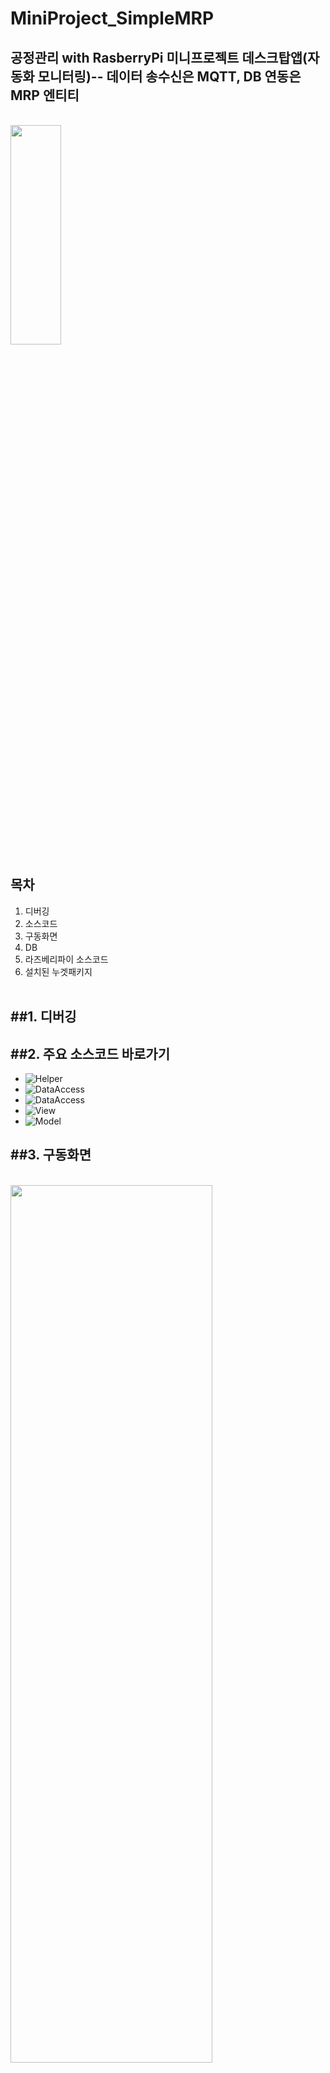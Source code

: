 # MiniProject_SimpleMRP
공정관리 with RasberryPi
미니프로젝트 데스크탑앱(자동화 모니터링)-- 데이터 송수신은 MQTT, DB 연동은 MRP 엔티티
-------------
<br>
<img src="https://github.com/ochestra365/MiniProject_SimpleMRP/blob/main/MRPApp/MRPApp/%EA%B9%83%EC%97%90%20%EC%98%AC%EB%A6%B4%20%EC%82%AC%EC%A7%84/%EC%84%BC%EC%8B%B1%20%EB%A8%B8%EC%8B%A0.jpg" width="40%" height="30%" ><br>

목차
---------------
1. 디버깅
2. 소스코드
3. 구동화면
4. DB
5. 라즈베리파이 소스코드
6. 설치된 누겟패키지
<br><br>

##1. 디버깅
-------------

##2. 주요 소스코드 바로가기
-------------
* ![Helper](https://github.com/ochestra365/MiniProject_SimpleMRP/blob/main/MRPApp/MRPApp/Helper/Commons.cs)<br>
* ![DataAccess](https://github.com/ochestra365/MiniProject_SimpleMRP/blob/main/MRPApp/MRPApp/Logic/DataAccess.cs)<br>
* ![DataAccess](https://github.com/ochestra365/MiniProject_SimpleMRP/blob/main/MRPApp/MRPApp/Logic/DataAccess.cs)<br>
* ![View](https://github.com/ochestra365/MiniProject_SimpleMRP/tree/main/MRPApp/MRPApp/View)<br>
* ![Model](https://github.com/ochestra365/MiniProject_SimpleMRP/tree/main/MRPApp/MRPApp/Model)

##3. 구동화면
-------------
<br>
<img src="https://github.com/ochestra365/MiniProject_SimpleMRP/blob/main/MRPApp/MRPApp/%EA%B9%83%EC%97%90%20%EC%98%AC%EB%A6%B4%20%EC%82%AC%EC%A7%84/%EA%B3%B5%EC%A0%95%EA%B3%84%ED%9A%8D.png" width="80%" height="60%" ><br><br>
공정계획을 나타낸 것이다.
<img src="https://github.com/ochestra365/MiniProject_SimpleMRP/blob/main/MRPApp/MRPApp/%EA%B9%83%EC%97%90%20%EC%98%AC%EB%A6%B4%20%EC%82%AC%EC%A7%84/%EA%B3%B5%EC%A0%95%EB%AA%A8%EB%8B%88%ED%84%B0%EB%A7%81.png" width="80%" height="60%" ><br><br>
공정모니터링을 나타낸 것이다.
<img src="https://github.com/ochestra365/MiniProject_SimpleMRP/blob/main/MRPApp/MRPApp/%EA%B9%83%EC%97%90%20%EC%98%AC%EB%A6%B4%20%EC%82%AC%EC%A7%84/%EC%84%A4%EC%A0%95.png" width="80%" height="60%" ><br><br>
초기 공장 설정을 나타낸 것이다.
<img src="https://github.com/ochestra365/MiniProject_SimpleMRP/blob/main/MRPApp/MRPApp/%EA%B9%83%EC%97%90%20%EC%98%AC%EB%A6%B4%20%EC%82%AC%EC%A7%84/MQTT.png" width="80%" height="60%" ><br> 
MQTT화면을 윈폼으로 구성한 것이다.
##4. DB
-------------
<img src="https://github.com/ochestra365/MiniProject_SimpleMRP/blob/main/MRPApp/MRPApp/%EA%B9%83%EC%97%90%20%EC%98%AC%EB%A6%B4%20%EC%82%AC%EC%A7%84/%EB%8D%B0%EC%9D%B4%ED%84%B0%20%EC%86%A1%EC%88%98%EC%8B%A0%20%EC%84%B1%EA%B3%B5.png" width="80%" height="60%" ><br> 
<img src="https://github.com/ochestra365/MiniProject_SimpleMRP/blob/main/MRPApp/MRPApp/%EA%B9%83%EC%97%90%20%EC%98%AC%EB%A6%B4%20%EC%82%AC%EC%A7%84/MQTT%20Explorer.png" width="80%" height="60%" ><br> 
##5. 라즈베리파이 소스코드
-------------
* ![Rasberry_PI](https://github.com/ochestra365/Rasberry_python/blob/main/check_publish_app.py)


##6. 설치된 누겟패키지
-------------
<img src="https://github.com/ochestra365/MiniProject_SimpleMRP/blob/main/MRPApp/MRPApp/%EA%B9%83%EC%97%90%20%EC%98%AC%EB%A6%B4%20%EC%82%AC%EC%A7%84/%EC%84%A4%EC%B9%98%EB%90%9C%20%EB%88%84%EA%B2%9F%ED%8C%A8%ED%82%A4%EC%A7%801.png" width="80%" height="60%" ><br> 
<img src="https://github.com/ochestra365/MiniProject_SimpleMRP/blob/main/MRPApp/MRPApp/%EA%B9%83%EC%97%90%20%EC%98%AC%EB%A6%B4%20%EC%82%AC%EC%A7%84/%EC%84%A4%EC%B9%98%EB%90%9C%20%EB%88%84%EA%B2%9F%ED%8C%A8%ED%82%A4%EC%A7%80%202.png" width="80%" height="60%" ><br> 

현재 서보모터 밖에 없으므로, 모터의 각을 기준으로 OEE를 체크할 것이다. 나중에 스텝모터로 회전을 측정해야 함. -->기준은 시간이다.
~~~
#Library
import time
import datetime as dt
from typing import OrderedDict
import RPi.GPIO as GPIO
import random
import paho.mqtt.client as mqtt
import json

mortor = 21 # Raspberry pi PIN 21
GPIO.setwarnings(False)
GPIO.setmode(GPIO.BCM)
GPIO.setup(mortor, GPIO.OUT)
cycles = GPIO.PWM(mortor, 50)

dev_id = 'MACHINE01'
broker_address = '210.119.12.92'
pub_topic = 'factory1/machine1/data/'

def send_data(result):
    
    currtime = dt.datetime.now().strftime('%Y-%m-%d %H:%M:%S.%f')
    #json data gen
    raw_data = OrderedDict()
    raw_data['DEV_ID'] = dev_id
    raw_data['PRC_TIME'] = currtime
    raw_data['PRC_MSG'] = result
    
    pub_data = json.dumps(raw_data, ensure_ascii=False, indent='\t')
    print(pub_data)
    #mqtt_publish
    client2.publish(pub_topic, pub_data)

def loop():
    while True:
        start = time.time()
        num = random.randrange(2,5)
        for i in range(num):
            cycles.start(0)
            cycles.ChangeDutyCycle(3)
            time.sleep(2)
            cycles.stop()
        WorkTime = time.time() - start
        send_data(WorkTime)

#mqtt inti
print('MQTT Client')
client2 = mqtt.Client(dev_id)
client2.connect(broker_address)
print('MQTT Client connected')

if(__name__ == '__main__'):
    try:
        loop()
    except KeyboardInterrupt:
        GPIO.cleanup()
~~~
